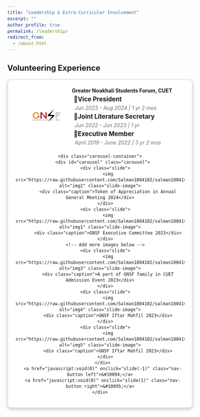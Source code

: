 ```yaml
---
title: "Leadership & Extra-Curricular Involvement"
excerpt: ""
author_profile: true
permalink: /leadership/
redirect_from: 
  - /about.html
---
```

## Volunteering Experience

<div align="center">
  <div class="container">
    <div class="header">
      <img src="https://raw.githubusercontent.com/Salman1804102/salman1804102.github.io/master/Gallery/gnsfLogo.jpg" alt="GNSF Logo" class="logo">
      <div>
        <h4 class="title">Greater Noakhali Students Forum, CUET</h4>
        <p class="position">📌Vice President</p>
        <p class="duration">Jun 2023 - Aug 2024 | 1 yr 2 mos</p>
        <p class="position">📌Joint Literature Secretary</p>
        <p class="duration">Jun 2022 - Jun 2023 | 1 yr</p>
        <p class="position">📌Executive Member</p>
        <p class="duration">April 2019 - June 2022 | 3 yr 2 mos</p>
      </div>
    </div>

    <div class="carousel-container">
      <div id="carousel" class="carousel">
        <div class="slide">
          <img src="https://raw.githubusercontent.com/Salman1804102/salman1804102.github.io/master/Gallery/gnsfAGM.jpeg" alt="img2" class="slide-image">
          <div class="caption">Token of Appreciation in Annual General Meeting 2024</div>
        </div>
        <div class="slide">
          <img src="https://raw.githubusercontent.com/Salman1804102/salman1804102.github.io/master/Gallery/gnsf.png" alt="img1" class="slide-image">
          <div class="caption">GNSF Executive Committee 2023</div>
        </div>
        <!-- Add more images below -->
        <div class="slide">
          <img src="https://raw.githubusercontent.com/Salman1804102/salman1804102.github.io/master/Gallery/gnsfAdmission2.JPG" alt="img3" class="slide-image">
          <div class="caption">A part of GNSF family in CUET Admission Event 2023</div>
        </div>
        <div class="slide">
          <img src="https://raw.githubusercontent.com/Salman1804102/salman1804102.github.io/master/Gallery/gnsfIftar1.jpg" alt="img4" class="slide-image">
          <div class="caption">GNSF Iftar Mahfil 2023</div>
        </div>
        <div class="slide">
          <img src="https://raw.githubusercontent.com/Salman1804102/salman1804102.github.io/master/Gallery/gnsfIftar2.jpg" alt="img5" class="slide-image">
          <div class="caption">GNSF Iftar Mahfil 2023</div>
        </div>
      </div>
      <a href="javascript:void(0)" onclick="slide(-1)" class="nav-button left">&#10094;</a>
      <a href="javascript:void(0)" onclick="slide(1)" class="nav-button right">&#10095;</a>
    </div>
  </div>
</div>



<style>
  .container {
    border: 2px solid #e1e4e8;
    border-radius: 10px;
    padding: 20px;
    max-width: 100%;
    margin: auto;
    box-shadow: 0px 4px 8px rgba(0,0,0,0.2);
    background-color: #fff;
  }

  .header {
    display: flex;
    align-items: center;
    justify-content: center;
    margin-bottom: 20px;
  }

  .logo {
    width: 100px;
    height: auto;
    margin-right: 20px;
  }

  .title
  {
    margin: 0;
    font-size: 1.0em;
    text-align: left;
    font-weight: bold;
  }

  .position {
    margin: 5px 0 5px 5px;
    font-size: 1.2em;
    text-align: left;
    font-weight: bold;
  }

  .duration {
    margin: 0 0 0 8px;
    color: #6a737d;
    font-size: 1.0em;
    text-align: left;
    font-style: italic;
  }

  .carousel-container {
    position: relative;
    width: 100%;
    overflow: hidden;
    border-radius: 10px;
    height: 600px; /* Increased height to allow larger images */
  }

  .carousel {
    display: flex;
    transition: transform 0.5s ease;
  }

  .slide {
    flex: 0 0 100%;
    text-align: center;
    position: relative;
  }

  .slide-image {
    width: 100%;
    height: auto;
    object-fit: contain;
    max-height: 550px; /* Increased max-height for larger images */
    border-radius: 10px;
  }

  .caption {
    background: rgba(0, 0, 0, 0.5);
    color: #fff;
    width: 100%;
    text-align: center;
    padding: 10px;
    margin-top: 10px;
  }

  .nav-button {
    position: absolute;
    top: 50%;
    transform: translateY(-50%);
    text-decoration: none;
    font-size: 24px;
    color: #fff;
    background-color: rgba(0,0,0,0.5);
    padding: 10px;
    border-radius: 50%;
  }

  .nav-button.left {
    left: 10px;
  }

  .nav-button.right {
    right: 10px;
  }
</style>


<script>
  let currentIndex = 0;
  const images = document.querySelectorAll('#carousel > .slide');
  const totalImages = images.length;

  function showImages() {
    const offset = -currentIndex * 100;
    document.getElementById('carousel').style.transform = `translateX(${offset}%)`;
  }

  function slide(step) {
    currentIndex = (currentIndex + step + totalImages) % totalImages;
    showImages();
  }
</script>



